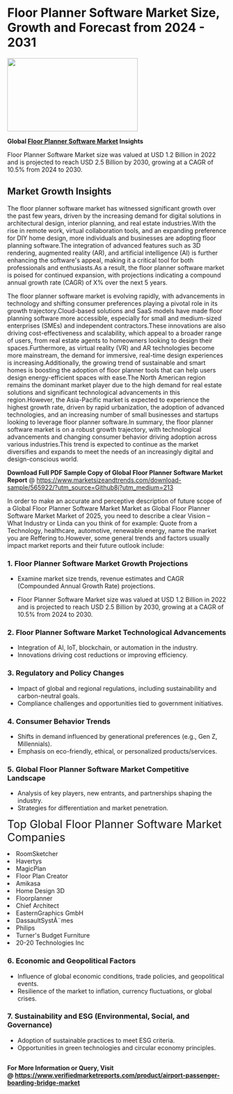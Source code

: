 <H1>Floor Planner Software Market Size, Growth and Forecast from 2024 - 2031</H1><img class="aligncenter size-medium wp-image-584254" src="https://thirdeyenews.in/wp-content/uploads/2024/09/Global-Market-Research-300x168.jpeg" alt="" width="300" height="168" /><p><strong>Global&nbsp;<a href="https://www.marketsizeandtrends.com/download-sample/565922/?utm_source=Github8j?utm_medium=213">Floor Planner Software Market</a> Insights</strong></p><p>Floor Planner Software Market size was valued at USD 1.2 Billion in 2022 and is projected to reach USD 2.5 Billion by 2030, growing at a CAGR of 10.5% from 2024 to 2030.</p><p><h2>Market Growth Insights</h2> <p>The floor planner software market has witnessed significant growth over the past few years, driven by the increasing demand for digital solutions in architectural design, interior planning, and real estate industries.With the rise in remote work, virtual collaboration tools, and an expanding preference for DIY home design, more individuals and businesses are adopting floor planning software.The integration of advanced features such as 3D rendering, augmented reality (AR), and artificial intelligence (AI) is further enhancing the software's appeal, making it a critical tool for both professionals and enthusiasts.As a result, the floor planner software market is poised for continued expansion, with projections indicating a compound annual growth rate (CAGR) of X% over the next 5 years.</p> <p>The floor planner software market is evolving rapidly, with advancements in technology and shifting consumer preferences playing a pivotal role in its growth trajectory.Cloud-based solutions and SaaS models have made floor planning software more accessible, especially for small and medium-sized enterprises (SMEs) and independent contractors.These innovations are also driving cost-effectiveness and scalability, which appeal to a broader range of users, from real estate agents to homeowners looking to design their spaces.Furthermore, as virtual reality (VR) and AR technologies become more mainstream, the demand for immersive, real-time design experiences is increasing.Additionally, the growing trend of sustainable and smart homes is boosting the adoption of floor planner tools that can help users design energy-efficient spaces with ease.The North American region remains the dominant market player due to the high demand for real estate solutions and significant technological advancements in this region.However, the Asia-Pacific market is expected to experience the highest growth rate, driven by rapid urbanization, the adoption of advanced technologies, and an increasing number of small businesses and startups looking to leverage floor planner software.In summary, the floor planner software market is on a robust growth trajectory, with technological advancements and changing consumer behavior driving adoption across various industries.This trend is expected to continue as the market diversifies and expands to meet the needs of an increasingly digital and design-conscious world.</p> <p><span class=""><strong>Download Full PDF Sample Copy of Global Floor Planner Software Market Report</strong> @ <a href="https://www.marketsizeandtrends.com/download-sample/565922/?utm_source=Github8j?utm_medium=213" target="_blank">https://www.marketsizeandtrends.com/download-sample/565922/?utm_source=Github8j?utm_medium=213</a></span></p><p>In order to make an accurate and perceptive description of future scope of a Global&nbsp;Floor Planner Software Market Market as Global&nbsp;Floor Planner Software Market Market of 2025, you need to describe a clear Vision &ndash; What Industry or Linda can you think of for example: Quote from a Technology, healthcare, automotive, renewable energy, name the market you are Reffering to.However, some general trends and factors usually impact market reports and their future outlook include:</p><h3>1.&nbsp;<strong>Floor Planner Software Market Growth Projections</strong></h3><ul><li>Examine market size trends, revenue estimates and CAGR (Compounded Annual Growth Rate) projections.</li><li><p>Floor Planner Software Market size was valued at USD 1.2 Billion in 2022 and is projected to reach USD 2.5 Billion by 2030, growing at a CAGR of 10.5% from 2024 to 2030.</p></li></ul><h3>2.&nbsp;<strong>Floor Planner Software Market Technological Advancements</strong></h3><ul><li>Integration of AI, IoT, blockchain, or automation in the industry.</li><li>Innovations driving cost reductions or improving efficiency.</li></ul><h3>3.&nbsp;<strong>Regulatory and Policy Changes</strong></h3><ul><li>Impact of global and regional regulations, including sustainability and carbon-neutral goals.</li><li>Compliance challenges and opportunities tied to government initiatives.</li></ul><h3>4.&nbsp;<strong>Consumer Behavior Trends</strong></h3><ul><li>Shifts in demand influenced by generational preferences (e.g., Gen Z, Millennials).</li><li>Emphasis on eco-friendly, ethical, or personalized products/services.</li></ul><h3>5.&nbsp;<strong>Global Floor Planner Software Market Competitive Landscape</strong></h3><ul><li>Analysis of key players, new entrants, and partnerships shaping the industry.</li><li>Strategies for differentiation and market penetration.</li></ul><p data-pm-slice="1 1 []"><span style="color: inherit; font-family: inherit; font-size: 25px;">Top Global Floor Planner Software Market Companies</span></p><div class="" data-test-id=""><p><li>RoomSketcher</li><li> Havertys</li><li> MagicPlan</li><li> Floor Plan Creator</li><li> Amikasa</li><li> Home Design 3D</li><li> Floorplanner</li><li> Chief Architect</li><li> EasternGraphics GmbH</li><li> DassaultSystÃ¨mes</li><li> Philips</li><li> Turner's Budget Furniture</li><li> 20-20 Technologies Inc</li></p></div><h3>6.&nbsp;<strong>Economic and Geopolitical Factors</strong></h3><ul><li>Influence of global economic conditions, trade policies, and geopolitical events.</li><li>Resilience of the market to inflation, currency fluctuations, or global crises.</li></ul><h3>7.&nbsp;<strong>Sustainability and ESG (Environmental, Social, and Governance)</strong></h3><ul><li>Adoption of sustainable practices to meet ESG criteria.</li><li>Opportunities in green technologies and circular economy principles.</li></ul><h2><strong style="font-size: 14px;">For More Information or Query, Visit @&nbsp;</strong><a style="background-color: #ffffff; font-size: 14px;" href="https://www.marketsizeandtrends.com/report/floor-planner-software-market/" target="_blank">https://www.verifiedmarketreports.com/product/airport-passenger-boarding-bridge-market</a></h2>
